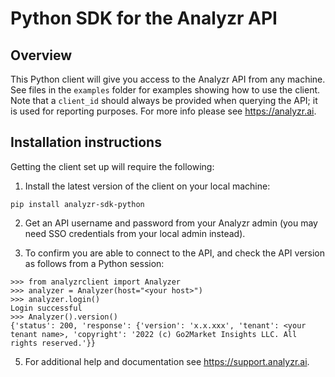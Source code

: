 # Python SDK for the Analyzr API

## Overview
This Python client will give you access to the Analyzr API from any machine. See files in the `examples` folder
for examples showing how to use the client. Note that a `client_id` should always be provided when querying the API; it is used for reporting purposes. For more info please see https://analyzr.ai.

## Installation instructions
Getting the client set up will require the following:

1. Install the latest version of the client on your local machine:
```
pip install analyzr-sdk-python
```

2. Get an API username and password from your Analyzr admin (you may need SSO credentials from your local admin instead).

3. To confirm you are able to connect to the API, and check the API version
as follows from a Python session:
```
>>> from analyzrclient import Analyzer
>>> analyzer = Analyzer(host="<your host>")
>>> analyzer.login()
Login successful
>>> Analyzer().version()
{'status': 200, 'response': {'version': 'x.x.xxx', 'tenant': <your tenant name>, 'copyright': '2022 (c) Go2Market Insights LLC. All rights reserved.'}}
```

5. For additional help and documentation see https://support.analyzr.ai.
